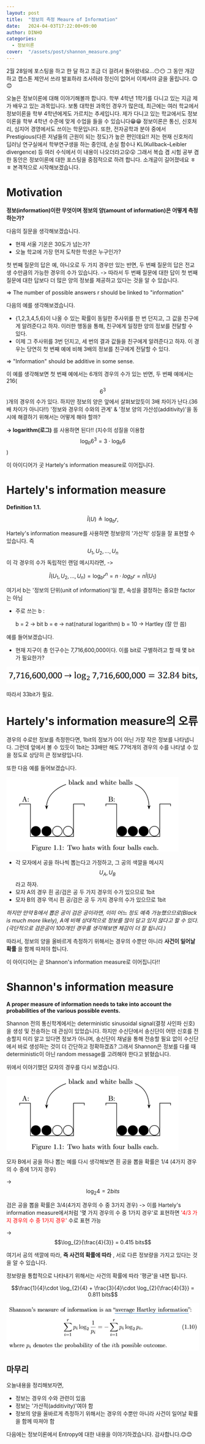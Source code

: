 ```yaml
---
layout: post
title:  "정보의 측정 Meaure of Information"
date:   2024-04-03T17:22:00+09:00
author: DINHO
categories:
  - 정보이론
cover:  "/assets/post/shannon_measure.png"
---
```


2월 28일에 포스팅을 하고 한 달 하고 조금 더 걸려서 돌아왔네요...😶😶 그 동안 개강하고 캡스톤 제안서 쓰랴 발표하랴 조사하랴 정신이 없어서 이제서야 글을 올립니다. 😊😊

오늘은 정보이론에 대해 이야기해볼까 합니다. 학부 4학년 1학기를 다니고 있는 지금 제가 배우고 있는 과목입니다. 보통 대학원 과목인 경우가 많은데, 최근에는 여러 학교에서 정보이론을 학부 4학년에게도 가르치는 추세입니다. 제가 다니고 있는 학교에서도 정보이론을 학부 4학년 수준에 맞게 수업을 들을 수 있습니다😁😁 정보이론은 통신, 신호처리, 심지어 경영에서도 쓰이는 학문입니다. 또한, 전자공학과 분야 중에서 Prestigious(다른 저널들의 근원이 되는 정도)가 높은 편인데요!! 저는 현재 신호처리 딥러닝 연구실에서 학부연구생을 하는 중인데, 손실 함수나 KL(Kullback–Leibler divergence) 등 여러 수식에서 이 내용이 나오더라고😲😲 그래서 복습 겸 시험 공부 겸 한 동안은 정보이론에 대한 포스팅을 중점적으로 하려 합니다. 소개글이 길어졌네요 ㅎㅎ 본격적으로 시작해보겠습니다.

# Motivation

__정보(information)이란 무엇이며 정보의 양(amount of information)은 어떻게 측정하는가?__

다음의 질문을 생각해보겠습니다.

  - 현재 서울 기온은 30도가 넘는가?
  - 오늘 학교에 가장 먼저 도착한 학생은 누구인가?

  첫 번째 질문의 답은 예, 아니오로 두 가지 경우만 있는 반면, 두 번째 질문의 답은 전교생 수만큼의 가능한 경우의 수가 있습니다. -> 따라서 두 번째 질문에 대한 답이 첫 번째 질문에 대한 답보다 더 많은 양의 정보를 제공하고 있다는 것을 알 수 있습니다.

  => The number of possible answers r should be linked to "information"

다음의 예를 생각해보겠습니다.

  - {1,2,3,4,5,6}이 나올 수 있는 확률이 동일한 주사위를 한 번 던지고, 그 값을 친구에게 알려준다고 하자. 이러한 행동을 통해, 친구에게 일정한 양의 정보를 전달할 수 있다.
  - 이제 그 주사위를 3번 던지고, 세 번의 결과 값들을 친구에게 알려준다고 하자. 이 경우는 당연히 첫 번째 예에 비해 3배의 정보를 친구에게 전달할 수 있다.

  => "Information" should be additive in some sense.

  이 예를 생각해보면 첫 번째 예에서는 6개의 경우의 수가 있는 반면, 두 번째 예에서는 216( $$6^{3}$$ )개의 경우의 수가 있다. 하지만 정보의 양은 앞에서 살펴보았듯이 3배 차이가 난다.(36배 차이가 아니다!!) '정보와 경우의 수와의 관계' & '정보 양의 가산성(additivity)'을 동시에 해결하기 위해서는 어떻게 해야 할까?

  __-> logarithm(로그)__ 를 사용하면 된다!! (지수의 성질을 이용함 $$\log_{b}{6^{3}} = 3\cdot \log_ {b}{6}$$ )

이 아이디어가 곳 Hartely's information measure로 이어집니다.

# Hartely's information measure

  __Definition 1.1.__ 
  
  $$\tilde{I}(U) \triangleq \log_b r,$$

  Hartely's information measure를 사용하면 정보량의 '가산적' 성질을 잘 표현할 수 있습니다. 즉 $$U_{1},U_{2},...,U_{n}$$ 이 각 경우의 수가 독립적인 랜덤 메시지라면, ->
  
  $$\tilde{I}(U_{1},U_{2},...,U_{n}) = \log_{b}{r^{n}} = n\cdot log_{b}{r} = n\tilde{I}(U_{1})$$

  여기서 b는 '정보의 단위(unit of information)'일 뿐, 속성을 결정하는 중요한 factor는 아님

  - 주로 쓰는 b : 

    b = 2 -> bit
    b = e -> nat(natural logarithm)
    b = 10 -> Hartley (잘 안 씀)
  
  예를 들어보겠습니다.

  - 현재 지구이 총 인구수는 7,716,600,000이다. 이를 bit로 구별하려고 할 때 몇 bit가 필요한가?

  <img src="/assets/post/hartely_ex.png">

  따라서 33bit가 필요.

# Hartely's information measure의 오류

  경우의 수로만 정보를 측정한다면, 1bit의 정보가 0이 아닌 가장 작은 정보를 나타냅니다. 그런데 앞에서 볼 수 있듯이 1bit는 33배만 해도 77억개의 경우의 수를 나타낼 수 있을 정도로 상당히 큰 정보량입니다.

  또한 다음 예를 들어보겠습니다.

  <img src="/assets/post/hartely_error_ex.png">

  - 각 모자에서 공을 하나씩 뽑는다고 가정하고, 그 공의 색깔을 메시지 $$U_{A}, U_{B}$$ 라고 하자.
  - 모자 A의 경우 흰 공/검은 공 두 가지 경우의 수가 있으므로 1bit
  - 모자 B의 경우 역시 흰 공/검은 공 두 가지 경우의 수가 있으므로 1bit

  _하지만 만약 B에서 뽑은 공이 검은 공이라면, 이미 어느 정도 예측 가능했으므로(Black is much more likely), A에 비해 상대적으로 정보를 많이 담고 있지 않다고 할 수 있다.(극단적으로 검은공이 100개인 경우를 생각해보면 체감이 더 잘 됩니다.)_

  따라서, 정보의 양을 올바르게 측정하기 위해서는 경우의 수뿐만 아니라 __사건이 일어날 확률__ 을 함께 따져야 합니다. 
  
이 아이디어는 곧 Shannon's information measure로 이어집니다!!

# Shannon's information measure

  __A proper measure of information needs to take into account the probabilities of the various possible events.__

  Shannon 전의 통신학계에서는 deterministic sinusoidal signal(결정 사인파 신호)을 생성 및 전송하는 데 관심이 있었습니다. 하지만 수신단에서 송신단이 어떤 신호를 전송할지 미리 알고 있다면 정보가 아니며, 송신단이 채널을 통해 전송할 필요 없이 수신단에서 바로 생성하는 것이 더 간단하고 정확하겠죠? 그래서 Shannon은 정보를 다룰 때 deterministic이 아닌 random message를 고려해야 한다고 밝혔습니다.

  위에서 이야기했던 모자의 경우를 다시 보겠습니다.

  <img src="/assets/post/hartely_error_ex.png">

  모자 B에서 공을 하나 뽑는 예를 다시 생각해보면 흰 공을 뽑을 확률은 1/4 (4가지 경우의 수 중에 1가지 경우)

  -> $$\log_{2}{4} = 2bits$$

  검은 공을 뽑을 확률은 3/4(4가지 경우의 수 중 3가지 경우) -> 이를 Hartely's information measure에서처럼 '몇 가지 경우의 수 중 1가지 경우'로 표현하면 <span style="color:red"> '4/3 가지 경우의 수 중 1가지 경우' </span> 수로 표현 가능

  -> $$\log_{2}{\frac{4}{3}} = 0.415 bits$$ 

  여기서 공의 색깔에 따라, __즉 사건의 확률에 따라__ , 서로 다른 정보량을 가지고 있다는 것을 알 수 있습니다. 

  정보량을 통합적으로 나타내기 위해서는 사건의 확률에 따라 '평균'을 내면 됩니다.

  $$\frac{1}{4}\cdot \log_{2}{4} + \frac{3}{4}\cdot \log_{2}{\frac{4}{3}} = 0.811 bits$$

  <img src="/assets/post/shannon_measure.png">

## 마무리

오늘내용을 정리해보자면,

- 정보는 경우의 수와 관련이 있음
- 정보는 '가산적(additivity)'여야 함
- 정보의 양을 올바르게 측정하기 위해서는 경우의 수뿐만 아니라 사건이 일어날 확률을 함께 따져야 함

다음에는 정보이론에서 Entropy에 대한 내용을 이야기하겠습니다. 감사합니다.😊😊
